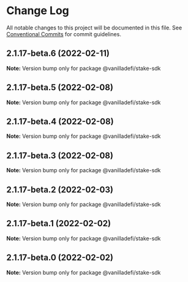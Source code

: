 # Change Log

All notable changes to this project will be documented in this file.
See [Conventional Commits](https://conventionalcommits.org) for commit guidelines.

## 2.1.17-beta.6 (2022-02-11)

**Note:** Version bump only for package @vanilladefi/stake-sdk





## 2.1.17-beta.5 (2022-02-08)

**Note:** Version bump only for package @vanilladefi/stake-sdk





## 2.1.17-beta.4 (2022-02-08)

**Note:** Version bump only for package @vanilladefi/stake-sdk





## 2.1.17-beta.3 (2022-02-08)

**Note:** Version bump only for package @vanilladefi/stake-sdk





## 2.1.17-beta.2 (2022-02-03)

**Note:** Version bump only for package @vanilladefi/stake-sdk





## 2.1.17-beta.1 (2022-02-02)

**Note:** Version bump only for package @vanilladefi/stake-sdk





## 2.1.17-beta.0 (2022-02-02)

**Note:** Version bump only for package @vanilladefi/stake-sdk
